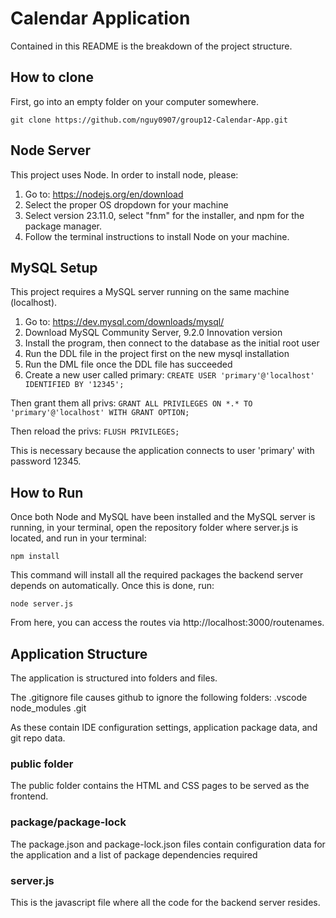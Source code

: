 # Calendar Application
Contained in this README is the breakdown of the project structure.

## How to clone 
First, go into an empty folder on your computer somewhere.
```
git clone https://github.com/nguy0907/group12-Calendar-App.git
```

## Node Server
This project uses Node. In order to install node, please: 
1. Go to: https://nodejs.org/en/download
2. Select the proper OS dropdown for your machine
3. Select version 23.11.0, select "fnm" for the installer, and npm for the package manager.
4. Follow the terminal instructions to install Node on your machine.

## MySQL Setup
This project requires a MySQL server running on the same machine (localhost).
1. Go to: https://dev.mysql.com/downloads/mysql/
2. Download MySQL Community Server, 9.2.0 Innovation version
3. Install the program, then connect to the database as the initial root user
4. Run the DDL file in the project first on the new mysql installation
5. Run the DML file once the DDL file has succeeded
6. Create a new user called primary:
`CREATE USER 'primary'@'localhost' IDENTIFIED BY '12345';`

Then grant them all privs:
`GRANT ALL PRIVILEGES ON *.* TO 'primary'@'localhost' WITH GRANT OPTION;`

Then reload the privs:
`FLUSH PRIVILEGES;`

This is necessary because the application connects to user 'primary' with password 12345.

## How to Run
Once both Node and MySQL have been installed and the MySQL server is running, in your terminal, open the repository folder where server.js is located, and run in your terminal:

`npm install`

This command will install all the required packages the backend server depends on automatically. Once this is done, run:

`node server.js`

From here, you can access the routes via http://localhost:3000/routenames.

## Application Structure

The application is structured into folders and files.

The .gitignore file causes github to ignore the following folders:
.vscode
node_modules
.git

As these contain IDE configuration settings, application package data, and git repo data.

### public folder
The public folder contains the HTML and CSS pages to be served as the frontend.

### package/package-lock
The package.json and package-lock.json files contain configuration data for the application and a list of package dependencies required 

### server.js
This is the javascript file where all the code for the backend server resides.
